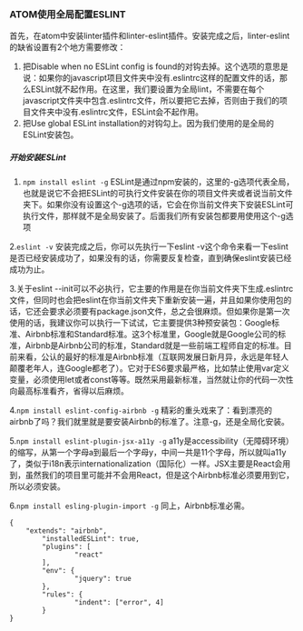 ### ATOM使用全局配置ESLINT首先，在atom中安装linter插件和linter-eslint插件。安装完成之后，linter-eslint的缺省设置有2个地方需要修改：1. 把Disable when no ESLint config is found的对钩去掉。这个选项的意思是说：如果你的javascript项目文件夹中没有.eslintrc这样的配置文件的话，那么ESLint就不起作用。在这里，我们要设置为全局lint，不需要在每个javascript文件夹中包含.eslintrc文件，所以要把它去掉，否则由于我们的项目文件夹中没有.eslintrc文件，ESLint会不起作用。2. 把Use global ESLint installation的对钩勾上。因为我们使用的是全局的ESLint安装包。##### 开始安装ESLint1. `npm install eslint -g`ESLint是通过npm安装的，这里的-g选项代表全局，也就是说它不会把ESLint的可执行文件安装在你的项目文件夹或者说当前文件夹下。如果你没有设置这个-g选项的话，它会在你当前文件夹下安装ESLint可执行文件，那样就不是全局安装了。后面我们所有安装包都要用使用这个-g选项2.`eslint -v`安装完成之后，你可以先执行一下eslint -v这个命令来看一下eslint是否已经安装成功了，如果没有的话，你需要反复检查，直到确保eslint安装已经成功为止。3.关于eslint --init可以不必执行，它主要的作用是在你当前文件夹下生成.eslintrc文件，但同时也会把eslint在你当前文件夹下重新安装一遍，并且如果你使用包的话，它还会要求必须要有package.json文件，总之会很麻烦。但如果你是第一次使用的话，我建议你可以执行一下试试，它主要提供3种预安装包：Google标准、Airbnb标准和Standard标准。这3个标准里，Google就是Google公司的标准，Airbnb是Airbnb公司的标准，Standard就是一些前端工程师自定的标准。目前来看，公认的最好的标准是Airbnb标准（互联网发展日新月异，永远是年轻人颠覆老年人，连Google都老了）。它对于ES6要求最严格，比如禁止使用var定义变量，必须使用let或者const等等。既然采用最新标准，当然就让你的代码一次性向最高标准看齐，省得以后麻烦。4.`npm install eslint-config-airbnb -g`精彩的重头戏来了：看到漂亮的airbnb了吗？我们就里就是要安装Airbnb的标准了。注意-g，还是全局化安装。5.`npm install eslint-plugin-jsx-a11y -g`a11y是accessibility（无障碍环境）的缩写，从第一个字母a到最后一个字母y，中间一共是11个字母，所以就叫a11y了，类似于i18n表示internationalization（国际化）一样。JSX主要是React会用到，虽然我们的项目里可能并不会用React，但是这个Airbnb标准必须要用到它，所以必须安装。6.`npm install esling-plugin-import -g`同上，Airbnb标准必需。	{		"extends": "airbnb",    		"installedESLint": true,    		"plugins": [        			"react"    		],    		"env": {        			"jquery": true    		},    		"rules": {        			"indent": ["error", 4]    		}	}